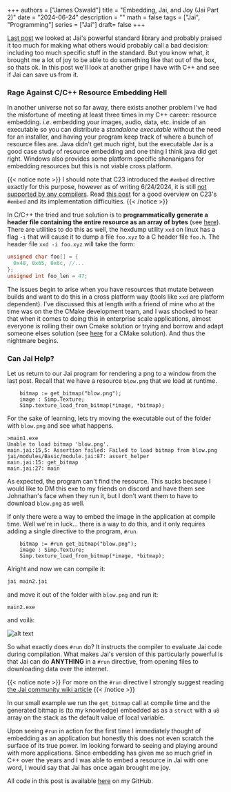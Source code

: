 +++
authors = ["James Oswald"]
title = "Embedding, Jai, and Joy (Jai Part 2)" 
date = "2024-06-24"
description = ""
math = false
tags = ["Jai", "Programming"]
series = ["Jai"]
draft= false
+++

[Last post](/posts/jai-1) we looked at Jai's powerful standard library and probably praised it too much for making what others would probably call a bad decision: including too much specific stuff in the standard. But you know what, it brought me a lot of joy to be able to do something like that out of the box, so thats ok. In this post we'll look at another gripe I have with C++ and see if Jai can save us from it. 

### Rage Against C/C++ Resource Embedding Hell

In another universe not so far away, there exists another problem I've had the misfortune of meeting at least three times in my C++ career: resource embedding. *i.e*. embedding your images, audio, data, etc. inside of an executable so you can distribute a *standalone executable* without the need for an installer, and having your program keep track of where a bunch of resource files are. Java didn't get much right, but the executable Jar is a good case study of resource embedding and one thing I think java did get right. Windows also provides some platform specific shenanigans for embedding resources but this is not viable cross platform.

{{< notice note >}}
I should note that C23 introduced the `#embed` directive exactly for this purpose, however as of writing 6/24/2024, it is still [not supported by any compilers](https://en.cppreference.com/w/c/compiler_support/23). Read [this post](https://thephd.dev/implementing-embed-c-and-c++) for a good overview on C23's `#embed` and its implementation difficulties. 
{{< /notice >}}

In C/C++ the tried and true solution is to **programmatically generate a header file containing the entire resource as an array of bytes** (see [here](https://stackoverflow.com/questions/11813271/embed-resources-eg-shader-code-images-into-executable-library-with-cmake)). There are utilities to do this as well, the hexdump utility `xxd` on linux has a flag `-i` that will cause it to dump a file `foo.xyz` to a C header file `foo.h`. The header file `xxd -i foo.xyz` will take the form:
```c
unsigned char foo[] = {
  0x48, 0x65, 0x6c, //...
};
unsigned int foo_len = 47;
```
The issues begin to arise when you have resources that mutate between builds and want to do this in a cross platform way (tools like `xxd` are platform dependent). I've discussed this at length with a friend of mine who at the time was on the the CMake development team, and I was shocked to hear 
that when it comes to doing this in enterprise scale applications, almost everyone is rolling their own Cmake solution or trying and borrow and adapt someone elses solution (see [here](https://jonathanhamberg.com/post/cmake-file-embedding/) for a CMake solution). And thus the nightmare begins. 

### Can Jai Help?

Let us return to our Jai program for rendering a png to a window from the last post. Recall that we have a resource `blow.png` that we load at runtime. 
```jai
    bitmap := get_bitmap("blow.png");
    image : Simp.Texture;
    Simp.texture_load_from_bitmap(*image, *bitmap);
```

For the sake of learning, lets try moving the executable out of the folder with `blow.png` and see what happens.
```
>main1.exe
Unable to load bitmap 'blow.png'.
main.jai:15,5: Assertion failed: Failed to load bitmap from blow.png
jai/modules/Basic/module.jai:87: assert_helper
main.jai:15: get_bitmap
main.jai:27: main
```
As expected, the program can't find the resource. This sucks because I would like to DM this exe to my friends on discord and have them see Johnathan's face when they run it, but I don't want them to have to download `blow.png` as well. 

If only there were a way to embed the image in the application at compile time. Well we're in luck... there is a way to do this, and it only requires
adding a single directive to the program, `#run`. 
```jai
    bitmap := #run get_bitmap("blow.png");
    image : Simp.Texture;
    Simp.texture_load_from_bitmap(*image, *bitmap);
```

Alright and now we can compile it:

```bash
jai main2.jai
```

and move it out of the folder with `blow.png` and run it:

```
main2.exe
```

and voilà:

![alt text](/blog/blow.png)

So what exactly does `#run` do? It instructs the compiler to evaluate Jai code during compilation. What makes Jai's version of this particularly powerful is that Jai can do **ANYTHING** in a `#run` directive, from opening files to downloading data over the internet. 

{{< notice note >}}
For more on the `#run` directive I strongly suggest reading [the Jai community wiki article](https://jai.community/t/run-directive/145)
{{< /notice >}}

In our small example we run the `get_bitmap` call at compile time and the generated bitmap is (to my knowledge) embedded as as a `struct` with a `u8` array on the stack as the default value of local variable.

Upon seeing `#run` in action for the first time I immediately thought of embedding as an application but honestly this does not even scratch the surface of its true power. Im looking forward to seeing and playing around with more applications. Since embedding has given me so much grief in C++ over the years and I was able to embed a resource in Jai with one word, I would say that Jai has once again brought me joy.  

All code in this post is available [here](https://github.com/James-Oswald/Jai-Simp-and-Embed) on my GitHub.



